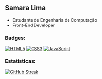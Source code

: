 ## Samara Lima

- Estudante de Engenharia de Computação
- Front-End Developer

### Badges:
[![HTML5](https://img.shields.io/badge/html5-%23E34F26.svg?style=for-the-badge&logo=html5&logoColor=white)](https://img.shields.io/badge/HTML5-E34F26?style=for-the-badge&logo=html5&logoColor=white)
[![CSS3](https://img.shields.io/badge/css3-%231572B6.svg?style=for-the-badge&logo=css3&logoColor=white)](https://img.shields.io/badge/CSS3-1572B6?style=for-the-badge&logo=css3&logoColor=white)
[![JavaScript](https://img.shields.io/badge/javascript-%23323330.svg?style=for-the-badge&logo=javascript&logoColor=%23F7DF1E)](https://img.shields.io/badge/JavaScript-323330?style=for-the-badge&logo=javascript&logoColor=F7DF1E)

### Estatísticas:
[![GitHub Streak](https://streak-stats.demolab.com?user=samaralimaz&theme=synthwave)](https://git.io/streak-stats)
